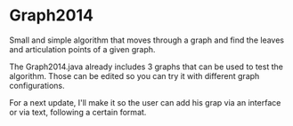 Graph2014
=========

Small and simple algorithm that moves through a graph and find the leaves and articulation points of a given graph.

The Graph2014.java already includes 3 graphs that can be used to test the algorithm. Those can be edited so you can try it with different graph configurations.

For a next update, I'll make it so the user can add his grap via an interface or via text, following a certain format.
